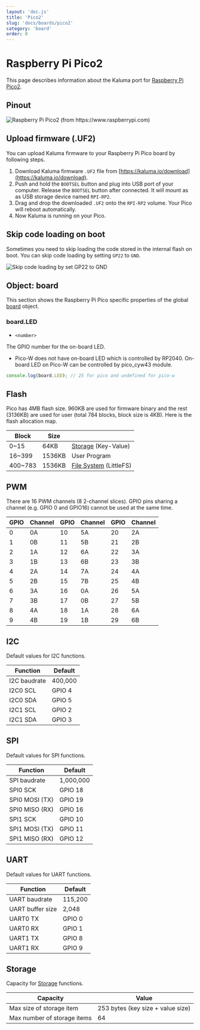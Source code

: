 ```yaml
---
layout: 'doc.js'
title: 'Pico2'
slug: 'docs/boards/pico2'
category: 'board'
order: 0
---
```


# Raspberry Pi Pico2

This page describes information about the Kaluma port for [Raspberry Pi Pico2](https://www.raspberrypi.org/products/raspberry-pi-pico-2/).

## Pinout

![Raspberry Pi Pico2 (from https://www.raspberrypi.com)](https://www.raspberrypi.com/documentation/microcontrollers/images/pico-2-r4-pinout.svg)

## Upload firmware (.UF2)

You can upload Kaluma firmware to your Raspberry Pi Pico board by following steps.

1. Download Kaluma firmware `.UF2` file from [https://kaluma.io/download](https://kaluma.io/download).
2. Push and hold the `BOOTSEL` button and plug into USB port of your computer. Release the `BOOTSEL` button after connected. It will mount as as USB storage device named `RPI-RP2`.
3. Drag and drop the downloaded `.UF2` onto the `RPI-RP2` volume. Your Pico will reboot automatically.
4. Now Kaluma is running on your Pico.

## Skip code loading on boot

Sometimes you need to skip loading the code stored in the internal flash on boot. You can skip code loading by setting `GP22` to `GND`.

![Skip code loading by set GP22 to GND](/images/doc-skip-loading.png)

## Object: board

This section shows the Raspberry Pi Pico specific properties of the global [board](/docs/api/board/) object.

### board.LED

- `<number>`&#x20;

The GPIO number for the on-board LED.
 * Pico-W does not have on-board LED which is controlled by RP2040. On-board LED on Pico-W can be controlled by pico_cyw43 module.

```javascript
console.log(board.LED); // 25 for pico and undefined for pico-w
```

## Flash

Pico has 4MB flash size. 960KB are used for firmware binary and the rest (3136KB) are used for user (total 784 blocks, block size is 4KB). Here is the flash allocation map.

| Block    | Size   |                                                 |
| -------- | ------ | ----------------------------------------------- |
| 0\~15    | 64KB   | [Storage](/docs/api/storage) (Key-Value)        |
| 16\~399  | 1536KB | User Program                                    |
| 400\~783 | 1536KB | [File System](/docs/api/file-system) (LittleFS) |

## PWM

There are 16 PWM channels (8 2-channel slices). GPIO pins sharing a channel (e.g. GPIO 0 and GPIO16) cannot be used at the same time.

| GPIO | Channel | GPIO | Channel | GPIO | Channel |
| ---- | ------- | ---- | ------- | ---- | ------- |
| 0    | 0A      | 10   | 5A      | 20   | 2A      |
| 1    | 0B      | 11   | 5B      | 21   | 2B      |
| 2    | 1A      | 12   | 6A      | 22   | 3A      |
| 3    | 1B      | 13   | 6B      | 23   | 3B      |
| 4    | 2A      | 14   | 7A      | 24   | 4A      |
| 5    | 2B      | 15   | 7B      | 25   | 4B      |
| 6    | 3A      | 16   | 0A      | 26   | 5A      |
| 7    | 3B      | 17   | 0B      | 27   | 5B      |
| 8    | 4A      | 18   | 1A      | 28   | 6A      |
| 9    | 4B      | 19   | 1B      | 29   | 6B      |

## I2C

Default values for I2C functions.

| Function     | Default |
| ------------ | ------- |
| I2C baudrate | 400,000 |
| I2C0 SCL     | GPIO 4  |
| I2C0 SDA     | GPIO 5  |
| I2C1 SCL     | GPIO 2  |
| I2C1 SDA     | GPIO 3  |

## SPI

Default values for SPI functions.

| Function       | Default   |
| -------------- | --------- |
| SPI baudrate   | 1,000,000 |
| SPI0 SCK       | GPIO 18   |
| SPI0 MOSI (TX) | GPIO 19   |
| SPI0 MISO (RX) | GPIO 16   |
| SPI1 SCK       | GPIO 10   |
| SPI1 MOSI (TX) | GPIO 11   |
| SPI1 MISO (RX) | GPIO 12   |

## UART

Default values for UART functions.

| Function         | Default |
| ---------------- | ------- |
| UART baudrate    | 115,200 |
| UART buffer size | 2,048   |
| UART0 TX         | GPIO 0  |
| UART0 RX         | GPIO 1  |
| UART1 TX         | GPIO 8  |
| UART1 RX         | GPIO 9  |

## Storage

Capacity for [Storage](/docs/api/storage) functions.

| Capacity                    | Value                             |
| --------------------------- | --------------------------------- |
| Max size of storage item    | 253 bytes (key size + value size) |
| Max number of storage items | 64                                |
